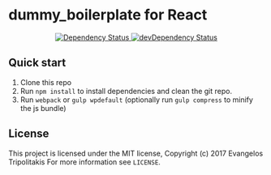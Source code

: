 # dummy_boilerplate for React

<div align="center">
  <!-- Dependency Status -->
  <a href="https://david-dm.org/vtripolitakis/react-boilerplate">
    <img src="https://david-dm.org/vtripolitakis/dummy_boilerplate.svg" alt="Dependency Status" />
  </a>
  <!-- devDependency Status -->
  <a href="https://david-dm.org/vtripolitakis/dummy_boilerplate#info=devDependencies">
    <img src="https://david-dm.org/vtripolitakis/dummy_boilerplate/dev-status.svg" alt="devDependency Status" />
  </a>
</div>

## Quick start

1. Clone this repo 
1. Run `npm install` to install dependencies and clean the git repo.<br />
1. Run `webpack` or `gulp wpdefault` (optionally run `gulp compress` to minify the js bundle)


## License

This project is licensed under the MIT license, Copyright (c) 2017 Evangelos Tripolitakis  For more information see `LICENSE`.
